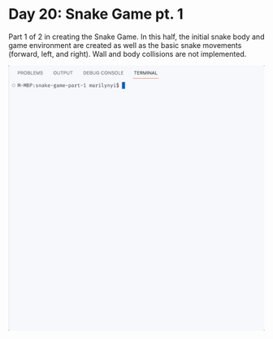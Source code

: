 # Day 20: Snake Game pt. 1

Part 1 of 2 in creating the Snake Game. In this half, the initial snake body and game environment are created as well as the basic snake movements (forward, left, and right). Wall and body collisions are not implemented.

<img src="https://github.com/marilynyi/100-days-of-code-python/blob/main/days-11-20/day-20/snake-game-part-1/demo.gif">